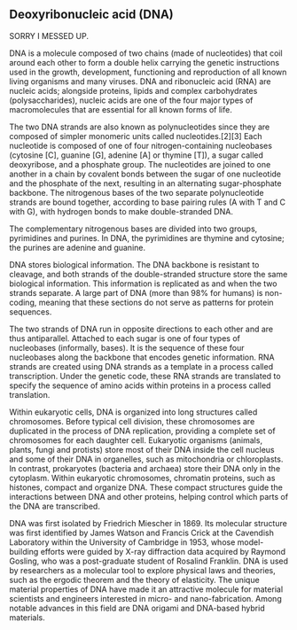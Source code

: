 ## Deoxyribonucleic acid (DNA)

SORRY I MESSED UP.

DNA is a molecule
composed of two chains (made of nucleotides) that coil around each other to form a double helix carrying
the genetic instructions used in the growth, development, functioning and reproduction of all known living
organisms and many viruses. DNA and ribonucleic acid (RNA) are nucleic acids; alongside proteins, lipids
and complex carbohydrates (polysaccharides), nucleic acids are one of the four major types of
macromolecules that are essential for all known forms of life.

The two DNA strands are also known as polynucleotides since they are composed of simpler monomeric units
called nucleotides.[2][3] Each nucleotide is composed of one of four nitrogen-containing nucleobases
(cytosine [C], guanine [G], adenine [A] or thymine [T]), a sugar called deoxyribose, and a phosphate group.
The nucleotides are joined to one another in a chain by covalent bonds between the sugar of one nucleotide 
and the phosphate of the next, resulting in an alternating sugar-phosphate backbone. The nitrogenous bases
of the two separate polynucleotide strands are bound together, according to base pairing rules
(A with T and C with G), with hydrogen bonds to make double-stranded DNA.

The complementary nitrogenous bases are divided into two groups, pyrimidines and purines. In DNA, the 
pyrimidines are thymine and cytosine; the purines are adenine and guanine.

DNA stores biological information. The DNA backbone is resistant to cleavage, and both strands of the 
double-stranded structure store the same biological information. This information is replicated as and 
when the two strands separate. A large part of DNA (more than 98% for humans) is non-coding, meaning that 
these sections do not serve as patterns for protein sequences.

The two strands of DNA run in opposite directions to each other and are thus antiparallel. Attached to 
each sugar is one of four types of nucleobases (informally, bases). It is the sequence of these four 
nucleobases along the backbone that encodes genetic information. RNA strands are created using DNA strands
as a template in a process called transcription. Under the genetic code, these RNA strands are translated
to specify the sequence of amino acids within proteins in a process called translation.

Within eukaryotic cells, DNA is organized into long structures called chromosomes. Before typical cell
division, these chromosomes are duplicated in the process of DNA replication, providing a complete set of
chromosomes for each daughter cell. Eukaryotic organisms (animals, plants, fungi and protists) store most
of their DNA inside the cell nucleus and some of their DNA in organelles, such as mitochondria or
chloroplasts. In contrast, prokaryotes (bacteria and archaea) store their DNA only in the cytoplasm.
Within eukaryotic chromosomes, chromatin proteins, such as histones, compact and organize DNA. These
compact structures guide the interactions between DNA and other proteins, helping control which parts of
the DNA are transcribed.

DNA was first isolated by Friedrich Miescher in 1869. Its molecular structure was first identified by
James Watson and Francis Crick at the Cavendish Laboratory within the University of Cambridge in 1953,
whose model-building efforts were guided by X-ray diffraction data acquired by Raymond Gosling, who was
a post-graduate student of Rosalind Franklin. DNA is used by researchers as a molecular tool to explore
physical laws and theories, such as the ergodic theorem and the theory of elasticity. The unique material
properties of DNA have made it an attractive molecule for material scientists and engineers interested
in micro- and nano-fabrication. Among notable advances in this field are DNA origami and DNA-based hybrid
materials.
